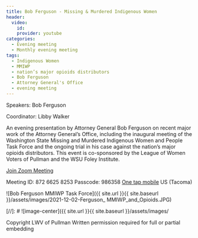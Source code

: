 ```yaml
---
title: Bob Ferguson - Missing & Murdered Indigenous Women
header:
  video:
    id:
    provider: youtube
categories:
  - Evening meeting
  - Monthly evening meeting
tags:
  - Indigenous Women
  - MMIWP
  - nation’s major opioids distributors
  - Bob Ferguson
  - Attorney General's Office
  - evening meeting
---
```


Speakers: Bob Ferguson

Coordinator: Libby Walker

An evening presentation by Attorney General Bob Ferguson on recent major work of the Attorney General’s Office, including the inaugural meeting of the Washington State Missing and Murdered Indigenous Women and People Task Force and the ongoing trial in his case against the nation’s major opioids distributors.  This event is co-sponsored by the League of Women Voters of Pullman and the WSU Foley Institute.

[Join Zoom Meeting](https://us02web.zoom.us/j/87266258253?pwd=UzE1UHNGVjRDeVpwUjBQbGVLWlQ4QT09)

Meeting ID: 872 6625 8253
Passcode: 986358
[One tap mobile](tel:+12532158782,,87266258253#) US (Tacoma)

![Bob Ferguson MMIWP Task Force]({{ site.url }}{{ site.baseurl }}/assets/images/2021-12-02-Ferguson_ MMIWP_and_Opioids.JPG)

[//]: # ![image-center]({{ site.url }}{{ site.baseurl }}/assets/images/


Copyright LWV of Pullman
Written permission required for full or partial embedding

<!---change the title to whatever you want the post to be titled
change the ID out to the end of the youtube link https://youtu.be/r61ARK4Qv9c -->
